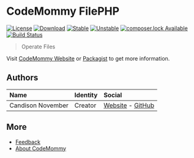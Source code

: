 # CodeMommy FilePHP

[![License](https://poser.pugx.org/CodeMommy/FilePHP/license?format=flat-square)](LICENSE)
[![Download](https://poser.pugx.org/CodeMommy/FilePHP/downloads?format=flat-square)](https://packagist.org/packages/CodeMommy/FilePHP)
[![Stable](https://poser.pugx.org/CodeMommy/FilePHP/version?format=flat-square)](https://packagist.org/packages/CodeMommy/FilePHP)
[![Unstable](https://poser.pugx.org/CodeMommy/FilePHP/v/unstable?format=flat-square)](https://packagist.org/packages/CodeMommy/FilePHP)
[![composer.lock Available](https://poser.pugx.org/CodeMommy/FilePHP/composerlock?format=flat-square)](https://packagist.org/packages/CodeMommy/FilePHP)
[![Build Status](https://travis-ci.org/CodeMommy/FilePHP.svg?branch=master)](https://travis-ci.org/CodeMommy/FilePHP)


> Operate Files

Visit [CodeMommy Website](http://www.codemommy.com) or [Packagist](https://packagist.org/packages/CodeMommy/FilePHP) to get more information.

## Authors

| Name | Identity | Social |
| :--- | :------- | :----- |
| Candison November | Creator  | [Website](http://www.kandisheng.com) - [GitHub](https://github.com/KanDisheng) |

## More

- [Feedback](https://github.com/CodeMommy/FilePHP/issues)
- [About CodeMommy](https://github.com/CodeMommy/CodeMommy)